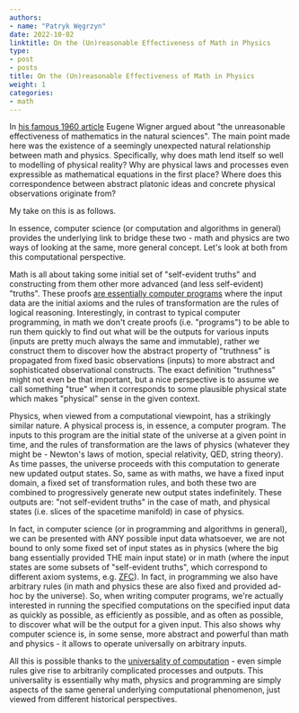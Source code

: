```yaml
---
authors:
- name: "Patryk Węgrzyn"
date: 2022-10-02
linktitle: On the (Un)reasonable Effectiveness of Math in Physics
type:
- post 
- posts
title: On the (Un)reasonable Effectiveness of Math in Physics
weight: 1
categories:
- math
---
```


In [his famous 1960 article](https://en.wikipedia.org/wiki/The_Unreasonable_Effectiveness_of_Mathematics_in_the_Natural_Sciences) Eugene Wigner argued about "the unreasonable effectiveness of mathematics in the natural sciences". The main point made here was the existence of a seemingly unexpected natural relationship between math and physics. Specifically, why does math lend itself so well to modelling of physical reality? Why are physical laws and processes even expressible as mathematical equations in the first place? Where does this correspondence between abstract platonic ideas and concrete physical observations originate from?

My take on this is as follows.

In essence, computer science (or computation and algorithms in general) provides the underlying link to bridge these two - math and physics are two ways of looking at the same, more general concept. Let's look at both from this computational perspective.

Math is all about taking some initial set of "self-evident truths" and constructing from them other more advanced (and less self-evident) "truths". These proofs [are essentially computer programs](https://en.wikipedia.org/wiki/Curry%E2%80%93Howard_correspondence) where the input data are the initial axioms and the rules of transformation are the rules of logical reasoning. Interestingly, in contrast to typical computer programming, in math we don't create proofs (i.e. "programs") to be able to run them quickly to find out what will be the outputs for various inputs (inputs are pretty much always the same and immutable), rather we construct them to discover how the abstract property of "truthness" is propagated from fixed basic observations (inputs) to more abstract and sophisticated observational constructs. The exact definition "truthness" might not even be that important, but a nice perspective is to assume we call something "true" when it corresponds to some plausible physical state which makes "physical" sense in the given context.

Physics, when viewed from a computational viewpoint, has a strikingly similar nature. A physical process is, in essence, a computer program. The inputs to this program are the initial state of the universe at a given point in time, and the rules of transformation are the laws of physics (whatever they might be - Newton's laws of motion, special relativity, QED, string theory). As time passes, the universe proceeds with this computation to generate new updated output states. So, same as with maths, we have a fixed input domain, a fixed set of transformation rules, and both these two are combined to progressively generate new output states indefinitely. These outputs are: "not self-evident truths" in the case of math, and physical states (i.e. slices of the spacetime manifold) in case of physics.

In fact, in computer science (or in programming and algorithms in general), we can be presented with ANY possible input data whatsoever, we are not bound to only some fixed set of input states as in physics (where the big bang essentially provided THE main input state) or in math (where the input states are some subsets of "self-evident truths", which correspond to different axiom systems, e.g. [ZFC](https://en.wikipedia.org/wiki/Zermelo%E2%80%93Fraenkel_set_theory)). In fact, in programming we also have arbitrary rules (in math and physics these are also fixed and provided ad-hoc by the universe). So, when writing computer programs, we're actually interested in running the specified computations on the specified input data as quickly as possible, as efficiently as possible, and as often as possible, to discover what will be the output for a given input. This also shows why computer science is, in some sense, more abstract and powerful than math and physics - it allows to operate universally on arbitrary inputs.

All this is possible thanks to the [universality of computation](https://en.wikipedia.org/wiki/Universal_Turing_machine) - even simple rules give rise to arbitrarily complicated processes and outputs. This universality is essentially why math, physics and programming are simply aspects of the same general underlying computational phenomenon, just viewed from different historical perspectives.
